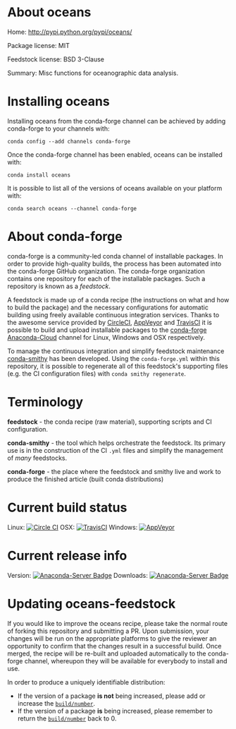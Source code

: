 About oceans
============

Home: http://pypi.python.org/pypi/oceans/

Package license: MIT

Feedstock license: BSD 3-Clause

Summary: Misc functions for oceanographic data analysis.



Installing oceans
=================

Installing oceans from the conda-forge channel can be achieved by adding conda-forge to your channels with:

```
conda config --add channels conda-forge
```

Once the conda-forge channel has been enabled, oceans can be installed with:

```
conda install oceans
```

It is possible to list all of the versions of oceans available on your platform with:

```
conda search oceans --channel conda-forge
```


About conda-forge
=================

conda-forge is a community-led conda channel of installable packages.
In order to provide high-quality builds, the process has been automated into the
conda-forge GitHub organization. The conda-forge organization contains one repository
for each of the installable packages. Such a repository is known as a *feedstock*.

A feedstock is made up of a conda recipe (the instructions on what and how to build
the package) and the necessary configurations for automatic building using freely
available continuous integration services. Thanks to the awesome service provided by
[CircleCI](https://circleci.com/), [AppVeyor](http://www.appveyor.com/)
and [TravisCI](https://travis-ci.org/) it is possible to build and upload installable
packages to the [conda-forge](https://anaconda.org/conda-forge)
[Anaconda-Cloud](http://docs.anaconda.org/) channel for Linux, Windows and OSX respectively.

To manage the continuous integration and simplify feedstock maintenance
[conda-smithy](http://github.com/conda-forge/conda-smithy) has been developed.
Using the ``conda-forge.yml`` within this repository, it is possible to regenerate all of
this feedstock's supporting files (e.g. the CI configuration files) with ``conda smithy regenerate``.


Terminology
===========

**feedstock** - the conda recipe (raw material), supporting scripts and CI configuration.

**conda-smithy** - the tool which helps orchestrate the feedstock.
                   Its primary use is in the construction of the CI ``.yml`` files
                   and simplify the management of *many* feedstocks.

**conda-forge** - the place where the feedstock and smithy live and work to
                  produce the finished article (built conda distributions)

Current build status
====================

Linux: [![Circle CI](https://circleci.com/gh/conda-forge/oceans-feedstock.svg?style=svg)](https://circleci.com/gh/conda-forge/oceans-feedstock)
OSX: [![TravisCI](https://travis-ci.org/conda-forge/oceans-feedstock.svg?branch=master)](https://travis-ci.org/conda-forge/oceans-feedstock)
Windows: [![AppVeyor](https://ci.appveyor.com/api/projects/status/github/conda-forge/oceans-feedstock?svg=True)](https://ci.appveyor.com/project/conda-forge/oceans-feedstock/branch/master)

Current release info
====================
Version: [![Anaconda-Server Badge](https://anaconda.org/conda-forge/oceans/badges/version.svg)](https://anaconda.org/conda-forge/oceans)
Downloads: [![Anaconda-Server Badge](https://anaconda.org/conda-forge/oceans/badges/downloads.svg)](https://anaconda.org/conda-forge/oceans)


Updating oceans-feedstock
=========================

If you would like to improve the oceans recipe, please take the normal
route of forking this repository and submitting a PR. Upon submission, your changes will
be run on the appropriate platforms to give the reviewer an opportunity to confirm that the
changes result in a successful build. Once merged, the recipe will be re-built and uploaded
automatically to the conda-forge channel, whereupon they will be available for everybody to
install and use.

In order to produce a uniquely identifiable distribution:
 * If the version of a package **is not** being increased, please add or increase
   the [``build/number``](http://conda.pydata.org/docs/building/meta-yaml.html#build-number-and-string).
 * If the version of a package **is** being increased, please remember to return
   the [``build/number``](http://conda.pydata.org/docs/building/meta-yaml.html#build-number-and-string)
   back to 0.
